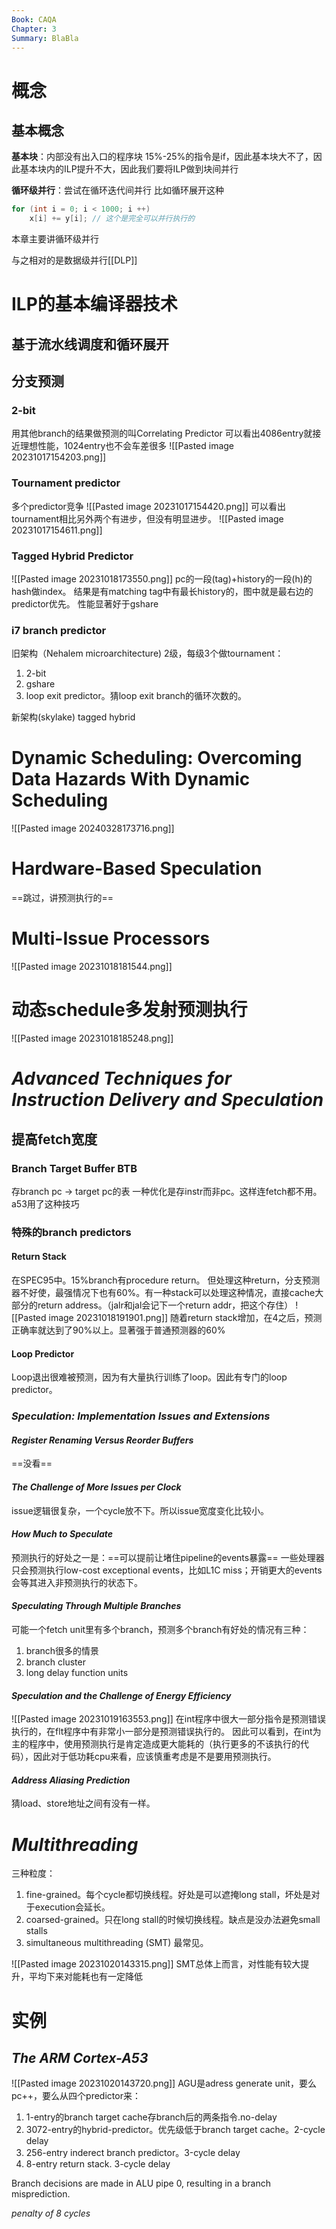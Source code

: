 ```yaml
---
Book: CAQA
Chapter: 3
Summary: BlaBla
---
```

# 概念
## 基本概念
**基本块**：内部没有出入口的程序块
15%-25%的指令是if，因此基本块大不了，因此基本块内的ILP提升不大，因此我们要将ILP做到块间并行

**循环级并行**：尝试在循环迭代间并行
比如循环展开这种
```cpp
for (int i = 0; i < 1000; i ++)
	x[i] += y[i]; // 这个是完全可以并行执行的
```
本章主要讲循环级并行

与之相对的是数据级并行[[DLP]]


# ILP的基本编译器技术
## 基于流水线调度和循环展开

## 分支预测
### 2-bit
用其他branch的结果做预测的叫Correlating Predictor
可以看出4086entry就接近理想性能，1024entry也不会车差很多
![[Pasted image 20231017154203.png]]

### Tournament predictor
多个predictor竞争
![[Pasted image 20231017154420.png]]
可以看出tournament相比另外两个有进步，但没有明显进步。
![[Pasted image 20231017154611.png]]
### Tagged Hybrid Predictor
![[Pasted image 20231018173550.png]]
pc的一段(tag)+history的一段(h)的hash做index。
结果是有matching tag中有最长history的，图中就是最右边的predictor优先。
性能显著好于gshare

### i7 branch predictor
旧架构（Nehalem microarchitecture) 2级，每级3个做tournament：
1. 2-bit
2. gshare
3. loop exit predictor。猜loop exit branch的循环次数的。

新架构(skylake) tagged hybrid

# Dynamic Scheduling: Overcoming Data Hazards With Dynamic Scheduling

![[Pasted image 20240328173716.png]]
 

# Hardware-Based Speculation
==跳过，讲预测执行的==

# Multi-Issue Processors
![[Pasted image 20231018181544.png]]

# 动态schedule多发射预测执行
![[Pasted image 20231018185248.png]]

# _Advanced Techniques for Instruction Delivery and Speculation_

## 提高fetch宽度
### Branch Target Buffer BTB
存branch pc -> target pc的表
一种优化是存instr而非pc。这样连fetch都不用。a53用了这种技巧

### 特殊的branch predictors
#### Return Stack
在SPEC95中。15%branch有procedure return。
但处理这种return，分支预测器不好使，最强情况下也有60%。有一种stack可以处理这种情况，直接cache大部分的return address。（jalr和jal会记下一个return addr，把这个存住）
![[Pasted image 20231018191901.png]]
随着return stack增加，在4之后，预测正确率就达到了90%以上。显著强于普通预测器的60%
#### Loop Predictor
Loop退出很难被预测，因为有大量执行训练了loop。因此有专门的loop predictor。

### _Speculation: Implementation Issues and Extensions_
#### _Register Renaming Versus Reorder Buffers_
==没看==

#### _The Challenge of More Issues per Clock_
issue逻辑很复杂，一个cycle放不下。所以issue宽度变化比较小。

#### _How Much to Speculate_
预测执行的好处之一是：==可以提前让堵住pipeline的events暴露==
一些处理器只会预测执行low-cost exceptional events，比如L1C miss；开销更大的events会等其进入非预测执行的状态下。

#### _Speculating Through Multiple Branches_
可能一个fetch unit里有多个branch，预测多个branch有好处的情况有三种：
1. branch很多的情景
2. branch cluster
3. long delay function units

#### _Speculation and the Challenge of Energy Efficiency_
![[Pasted image 20231019163553.png]]
在int程序中很大一部分指令是预测错误执行的，在flt程序中有非常小一部分是预测错误执行的。
因此可以看到，在int为主的程序中，使用预测执行是肯定造成更大能耗的（执行更多的不该执行的代码），因此对于低功耗cpu来看，应该慎重考虑是不是要用预测执行。

#### _Address Aliasing Prediction_
猜load、store地址之间有没有一样。

# _Multithreading_
三种粒度：
1. fine-grained。每个cycle都切换线程。好处是可以遮掩long stall，坏处是对于execution会延长。
2. coarsed-grained。只在long stall的时候切换线程。缺点是没办法避免small stalls
3. simultaneous multithreading (SMT) 最常见。

![[Pasted image 20231020143315.png]]
SMT总体上而言，对性能有较大提升，平均下来对能耗也有一定降低

# 实例
## _The ARM Cortex-A53_
![[Pasted image 20231020143720.png]]
AGU是adress generate unit，要么pc++，要么从四个predictor来：
1. 1-entry的branch target cache存branch后的两条指令.no-delay
2. 3072-entry的hybrid-predictor。优先级低于branch target cache。2-cycle delay
3. 256-entry inderect branch predictor。3-cycle delay
4. 8-entry return stack. 3-cycle delay

Branch decisions are made in ALU pipe 0, resulting in a branch misprediction. 



_penalty of 8 cycles_


